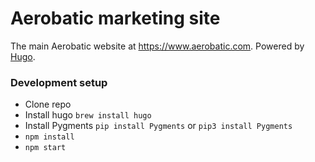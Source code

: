 # Aerobatic marketing site

The main Aerobatic website at https://www.aerobatic.com. Powered by [Hugo](https://gohugo.io).

### Development setup

* Clone repo
* Install hugo `brew install hugo`
* Install Pygments `pip install Pygments` or `pip3 install Pygments`
* `npm install`
* `npm start`
